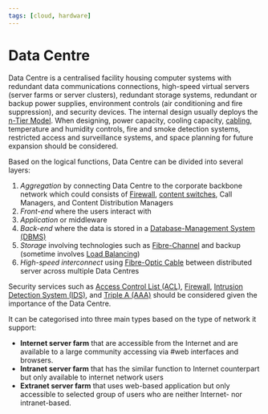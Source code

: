 ```yaml
---
tags: [cloud, hardware]
---
```


# Data Centre

Data Centre is a centralised facility housing computer systems with redundant
data communications connections, high-speed virtual servers (server farms or
server clusters), redundant storage systems, redundant or backup power supplies,
environment controls (air conditioning and fire suppression), and security
devices. The internal design usually deploys the [n-Tier Model](202302131519.md).
When designing, power capacity, cooling capacity, [cabling](202209271520.md),
temperature and humidity controls, fire and smoke detection systems, restricted
access and surveillance systems, and space planning for future expansion should
be considered.

Based on the logical functions, Data Centre can be divided into several layers:
1. *Aggregation* by connecting Data Centre to the corporate backbone network
   which could consists of [Firewall](202301211140.md), [content switches](202207051907.md),
   Call Managers, and Content Distribution Managers
2. *Front-end* where the users interact with
3. *Application* or middleware
4. *Back-end* where the data is stored in a [Database-Management System (DBMS)](202302101137.md)
5. *Storage* involving technologies such as [Fibre-Channel](202302131547.md) and
   backup (sometime involves [Load Balancing](202210242151.md))
6. *High-speed interconnect* using [Fibre-Optic Cable](202209021233.md) between
   distributed server across multiple Data Centres

Security services such as [Access Control List (ACL)](202302190738.md),
[Firewall](202301211140.md), [Intrusion Detection System (IDS)](202303081739.md),
and [Triple A (AAA)](202210221150.md) should be considered given the importance
of the Data Centre.

It can be categorised into three main types based on the type of network it
support:
- **Internet server farm** that are accessible from the Internet and are
  available to a large community accessing via #web interfaces and browsers.
- **Intranet server farm** that has the similar function to Internet counterpart
  but only available to internet network users
- **Extranet server farm** that uses web-based application but only accessible
  to selected group of users who are neither Internet- nor intranet-based.
